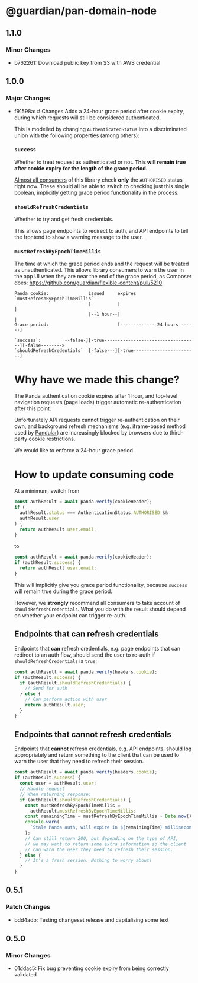 # @guardian/pan-domain-node

## 1.1.0

### Minor Changes

- b762261: Download public key from S3 with AWS credential

## 1.0.0

### Major Changes

- f91598a: # Changes
  Adds a 24-hour grace period after cookie expiry, during which requests will still be considered authenticated.

  This is modelled by changing `AuthenticatedStatus` into a discriminated union with the following properties (among others):

  ### `success`

  Whether to treat request as authenticated or not. **This will remain true after cookie expiry for the length of the grace period.**

  [Almost all consumers](https://docs.google.com/spreadsheets/d/19XABaP9ua935TYJARkL8tstnizL69gIJ9av8C3UQBYw/edit?gid=0#gid=0) of this library check **only** the `AUTHORISED` status right now. These should all be able to switch to checking just this single boolean, implicitly getting grace period functionality in the process.

  ### `shouldRefreshCredentials`

  Whether to try and get fresh credentials.

  This allows page endpoints to redirect to auth, and API endpoints to tell the frontend to show a warning message to the user.

  ### `mustRefreshByEpochTimeMillis`

  The time at which the grace period ends and the request will be treated as unauthenticated. This allows library consumers to warn the user in the app UI when they are near the end of the grace period, as Composer does: https://github.com/guardian/flexible-content/pull/5210

  ```
  Panda cookie:               issued     expires                       `mustRefreshByEpochTimeMillis`
                              |          |                             |
                              |--1 hour--|                             |
  Grace period:                          [------------- 24 hours ------]

  `success`:         --false-][-true-----------------------------------][-false-------->
  `shouldRefreshCredentials`  [-false---][-true------------------------]
  ```

  # Why have we made this change?

  The Panda authentication cookie expires after 1 hour, and top-level navigation requests (page loads) trigger automatic re-authentication after this point.

  Unfortunately API requests cannot trigger re-authentication on their own, and background refresh mechanisms (e.g. iframe-based method used by [Pandular](https://github.com/guardian/pandular)) are increasingly blocked by browsers due to third-party cookie restrictions.

  We would like to enforce a 24-hour grace period

  # How to update consuming code

  At a minimum, switch from

  ```typescript
  const authResult = await panda.verify(cookieHeader);
  if (
    authResult.status === AuthenticationStatus.AUTHORISED &&
    authResult.user
  ) {
    return authResult.user.email;
  }
  ```

  to

  ```typescript
  const authResult = await panda.verify(cookieHeader);
  if (authResult.success) {
    return authResult.user.email;
  }
  ```

  This will implicitly give you grace period functionality, because `success` will remain true during the grace period.

  However, we **strongly** recommend all consumers to take account of `shouldRefreshCredentials`. What you do with the result should depend on whether your endpoint can trigger re-auth.

  ## Endpoints that can refresh credentials

  Endpoints that **can** refresh credentials, e.g. page endpoints that can redirect to an auth flow, should send the user to re-auth if `shouldRefreshCredentials` is `true`:

  ```typescript
  const authResult = await panda.verify(headers.cookie);
  if (authResult.success) {
    if (authResult.shouldRefreshCredentials) {
      // Send for auth
    } else {
      // Can perform action with user
      return authResult.user;
    }
  }
  ```

  ## Endpoints that cannot refresh credentials

  Endpoints that **cannot** refresh credentials, e.g. API endpoints, should log appropriately and return something to the client that can be used to warn the user that they need to refresh their session.

  ```typescript
  const authResult = await panda.verify(headers.cookie);
  if (authResult.success) {
    const user = authResult.user;
    // Handle request
    // When returning response:
    if (authResult.shouldRefreshCredentials) {
      const mustRefreshByEpochTimeMillis =
        authResult.mustRefreshByEpochTimeMillis;
      const remainingTime = mustRefreshByEpochTimeMillis - Date.now();
      console.warn(
        `Stale Panda auth, will expire in ${remainingTime} milliseconds`
      );
      // Can still return 200, but depending on the type of API,
      // we may want to return some extra information so the client
      // can warn the user they need to refresh their session.
    } else {
      // It's a fresh session. Nothing to worry about!
    }
  }
  ```

## 0.5.1

### Patch Changes

- bdd4adb: Testing changeset release and capitalising some text

## 0.5.0

### Minor Changes

- 01ddac5: Fix bug preventing cookie expiry from being correctly validated
